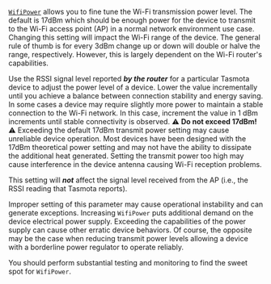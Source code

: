 [`WifiPower`](Commands#wifipower) allows you to fine tune the Wi-Fi transmission power level. The default is 17dBm which should be enough power for the device to transmit to the Wi-Fi access point (AP) in a normal network environment use case. Changing this setting will impact the Wi-Fi range of the device. The general rule of thumb is for every 3dBm change up or down will double or halve the range, respectively. However, this is largely dependent on the Wi-Fi router's capabilities.

Use the RSSI signal level reported _**by the router**_ for a particular Tasmota device to adjust the power level of a device. Lower the value incrementally until you achieve a balance between connection stability and energy saving. In some cases a device may require slightly more power to maintain a stable connection to the Wi-Fi network. In this case, increment the value in 1 dBm increments until stable connectivity is observed. :warning: **Do not exceed 17dBm!** :warning: Exceeding the default 17dBm transmit power setting may cause unreliable device operation. Most devices have been designed with the 17dBm theoretical power setting and may not have the ability to dissipate the additional heat generated. Setting the transmit power too high may cause interference in the device antenna causing Wi-Fi reception problems.

This setting will _**not**_ affect the signal level received from the AP (i.e., the RSSI reading that Tasmota reports).

Improper setting of this parameter may cause operational instability and can generate exceptions. Increasing `WifiPower` puts additional demand on the device electrical power supply. Exceeding the capabilities of the power supply can cause other erratic device behaviors. Of course, the opposite may be the case when reducing transmit power levels allowing a device with a borderline power regulator to operate reliably.

You should perform substantial testing and monitoring to find the sweet spot for `WifiPower`.